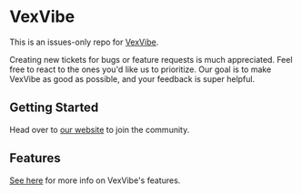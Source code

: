 # VexVibe

This is an issues-only repo for [VexVibe](https://vexvibe.com).

Creating new tickets for bugs or feature requests is much appreciated. Feel free to react to the ones you'd like us to prioritize. Our goal is to make VexVibe as good as possible, and your feedback is super helpful.

## Getting Started

Head over to [our website](https://vexvibe.com/) to join the community.

## Features

[See here](https://vexvibe.com/) for more info on VexVibe's features.
